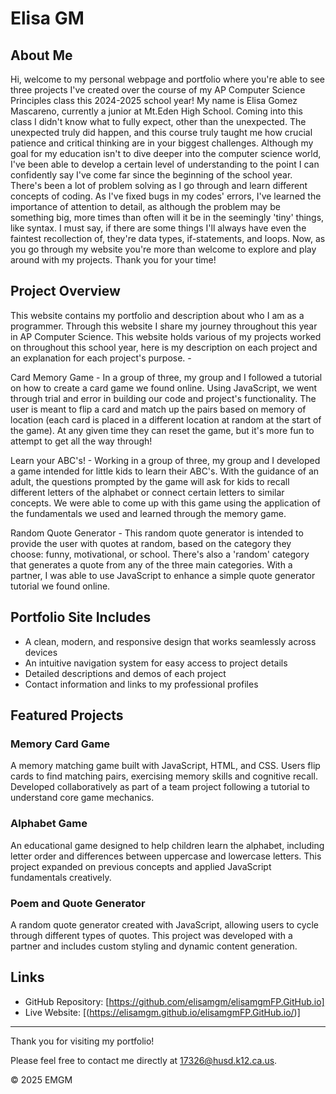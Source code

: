 # Elisa GM

## About Me

  Hi, welcome to my personal webpage and portfolio where you're able to see three projects I've created over the course of my AP Computer Science Principles class this 2024-2025 school year!
  My name is Elisa Gomez Mascareno, currently a junior at Mt.Eden High School. Coming into this class I didn't know what to fully expect, other than the unexpected. The unexpected truly did happen, and this course truly taught me how crucial patience and critical thinking are in your biggest challenges. Although my goal for my education isn't to dive deeper into the computer science world, I've been able to develop a certain level of understanding to the point I can confidently say I've come far since the beginning of the school year. There's been a lot of problem solving as I go through and learn different concepts of coding. As I've fixed bugs in my codes' errors, I've learned the importance of attention to detail, as although the problem may be something big, more times than often will it be in the seemingly 'tiny' things, like syntax. I must say, if there are some things I'll always have even the faintest recollection of, they're data types, if-statements, and loops.
  Now, as you go through my website you're more than welcome to explore and play around with my projects. Thank you for your time!

## Project Overview

This website contains my portfolio and description about who I am as a programmer. Through this website I share my journey throughout this year in AP Computer Science. This website holds various of my projects worked on throughout this school year, here is my description on each project and an explanation for each project's purpose. -

Card Memory Game - In a group of three, my group and I followed a tutorial on how to create a card game we found online. Using JavaScript, we went through trial and error in building our code and project's functionality. The user is meant to flip a card and match up the pairs based on memory of location (each card is placed in a different location at random at the start of the game). At any given time they can reset the game, but it's more fun to attempt to get all the way through!

Learn your ABC's! - Working in a group of three, my group and I developed a game intended for little kids to learn their ABC's. With the guidance of an adult, the questions prompted by the game will ask for kids to recall different letters of the alphabet or connect certain letters to similar concepts. We were able to come up with this game using the application of the fundamentals we used and learned through the memory game.

Random Quote Generator - This random quote generator is intended to provide the user with quotes at random, based on the category they choose: funny, motivational, or school. There's also a 'random' category that generates a quote from any of the three main categories. With a partner, I was able to use JavaScript to enhance a simple quote generator tutorial we found online.

## Portfolio Site Includes

- A clean, modern, and responsive design that works seamlessly across devices  
- An intuitive navigation system for easy access to project details  
- Detailed descriptions and demos of each project  
- Contact information and links to my professional profiles  

## Featured Projects

### Memory Card Game  
A memory matching game built with JavaScript, HTML, and CSS. Users flip cards to find matching pairs, exercising memory skills and cognitive recall. Developed collaboratively as part of a team project following a tutorial to understand core game mechanics.

### Alphabet Game  
An educational game designed to help children learn the alphabet, including letter order and differences between uppercase and lowercase letters. This project expanded on previous concepts and applied JavaScript fundamentals creatively.

### Poem and Quote Generator  
A random quote generator created with JavaScript, allowing users to cycle through different types of quotes. This project was developed with a partner and includes custom styling and dynamic content generation.

## Links

- GitHub Repository: [https://github.com/elisamgm/elisamgmFP.GitHub.io]
- Live Website: [(https://elisamgm.github.io/elisamgmFP.GitHub.io/)]

---

Thank you for visiting my portfolio!

Please feel free to contact me directly at 17326@husd.k12.ca.us.  

© 2025 EMGM  
